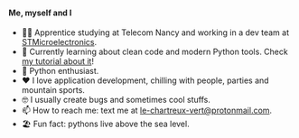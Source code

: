 #### Me, myself and I

- 👨‍🎓 Apprentice studying at Telecom Nancy and working in a dev team at [STMicroelectronics](https://www.st.com).
- 🌱 Currently learning about clean code and modern Python tools. Check [my tutorial about it](https://github.com/le-chartreux/modern-python)!
- 🐍 Python enthusiast.
- ❤️ I love application development, chilling with people, parties and mountain sports.
- 🤓 I usually create bugs and sometimes cool stuffs.
- 📫 How to reach me: text me at [le-chartreux-vert@protonmail.com](mailto:le-chartreux-vert@protonmail.com).
- 🏖 Fun fact: pythons live above the sea level.

